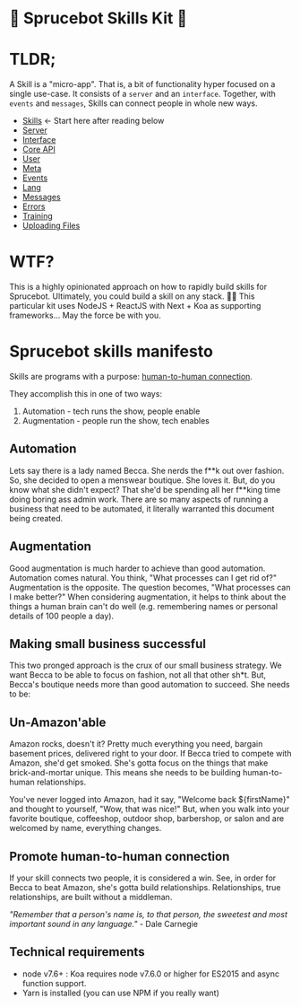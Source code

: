 # 🌲  Sprucebot Skills Kit 🌲

# TLDR;
A Skill is a "micro-app". That is, a bit of functionality hyper focused on a single use-case. It consists of a `server` and an `interface`. Together, with `events` and `messages`, Skills can connect people in whole new ways.

 * [Skills](skills.md) <- Start here after reading below
 * [Server](server.md)
 * [Interface](interface.md)
 * [Core API](api.md)
 * [User](user.md)
 * [Meta](meta.md)
 * [Events](events.md)
 * [Lang](lang.md)
 * [Messages](messages.md)
 * [Errors](errors.md)
 * [Training](training.md)
 * [Uploading Files](uploads.md)

# WTF?
This is a highly opinionated approach on how to rapidly build skills for Sprucebot.  Ultimately, you could build a skill on any stack. 🤘🏼 This particular kit uses NodeJS + ReactJS with Next + Koa as supporting frameworks... May the force be with you.

# Sprucebot skills manifesto

Skills are programs with a purpose: [human-to-human connection](https://vimeo.com/204933933).

They accomplish this in one of two ways:

1. Automation - tech runs the show, people enable
2. Augmentation - people run the show, tech enables

## Automation
Lets say there is a lady named Becca. She nerds the f\*\*k out over fashion. So, she decided to open a menswear boutique. She loves it. But, do you know what she didn't expect? That she'd be spending all her f\*\*king time doing boring ass admin work. There are so many aspects of running a business that need to be automated, it literally warranted this document being created.

## Augmentation
Good augmentation is much harder to achieve than good automation. Automation comes natural. You think, "What processes can I get rid of?" Augmentation is the opposite. The question becomes, "What processes can I make better?" When considering augmentation, it helps to think about the things a human brain can't do well (e.g. remembering names or personal details of 100 people a day).

## Making small business successful
This two pronged approach is the crux of our small business strategy. We want Becca to be able to focus on fashion, not all that other sh\*t. But, Becca's boutique needs more than good automation to succeed. She needs to be:

## Un-Amazon'able
Amazon rocks, doesn't it? Pretty much everything you need, bargain basement prices, delivered right to your door. If Becca tried to compete with Amazon, she'd get smoked. She's gotta focus on the things that make brick-and-mortar unique. This means she needs to be building human-to-human relationships.

You've never logged into Amazon, had it say, "Welcome back ${firstName}" and thought to yourself, "Wow, that was nice!" But, when you walk into your favorite boutique, coffeeshop, outdoor shop, barbershop, or salon and are welcomed by name, everything changes.

## Promote human-to-human connection
If your skill connects two people, it is considered a win. See, in order for Becca to beat Amazon, she's gotta build relationships. Relationships, true relationships, are built without a middleman.

*"Remember that a person's name is, to that person, the sweetest and most important sound in any language."* - Dale Carnegie

## Technical requirements
- node v7.6+ : Koa requires node v7.6.0 or higher for ES2015 and async function support.
- Yarn is installed (you can use NPM if you really want)
